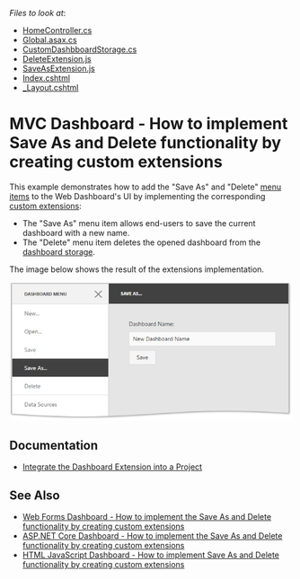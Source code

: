 <!-- default file list -->
*Files to look at*:

* [HomeController.cs](./CS/MVC_WebDashboard/Controllers/HomeController.cs)
* [Global.asax.cs](./CS/MVC_WebDashboard/Global.asax.cs)
* [CustomDashbboardStorage.cs](./CS/MVC_WebDashboard/Models/CustomDashboardStorage.cs)
* [DeleteExtension.js](./CS/MVC_WebDashboard/Scripts/DeleteExtension.js)
* [SaveAsExtension.js](./CS/MVC_WebDashboard/Scripts/SaveAsExtension.js)
* [Index.cshtml](./CS/MVC_WebDashboard/Views/Home/Index.cshtml)
* [_Layout.cshtml](./CS/MVC_WebDashboard/Views/Shared/_Layout.cshtml)
<!-- default file list end -->
# MVC Dashboard - How to implement Save As and Delete functionality by creating custom extensions

This example demonstrates how to add the "Save As" and "Delete" [menu items](https://docs.devexpress.com/Dashboard/117444) to the Web Dashboard's UI by implementing the corresponding [custom extensions](https://docs.devexpress.com/Dashboard/117543):

* The "Save As" menu item allows end-users to save the current dashboard with a new name.
* The "Delete" menu item deletes the opened dashboard from the [dashboard storage](https://docs.devexpress.com/Dashboard/116299).

The image below shows the result of the extensions implementation.

![](readme.png)

## Documentation 

- [Integrate the Dashboard Extension into a Project](https://docs.devexpress.com/Dashboard/116420/web-dashboard/aspnet-mvc-dashboard-extension/integrate-the-dashboard-extension-into-a-project)

## See Also

- [Web Forms Dashboard - How to implement the Save As and Delete functionality by creating custom extensions](https://github.com/DevExpress-Examples/web-dashboard-how-to-implement-save-as-and-delete-by-creating-custom-extensions-t466761)
- [ASP.NET Core Dashboard - How to implement the Save As and Delete functionality by creating custom extensions](https://github.com/DevExpress-Examples/aspnet-core-dashboard-how-to-implement-the-save-as-and-delete-functionality-by-creating-cu-t601084)
- [HTML JavaScript Dashboard - How to implement Save As and Delete functionality by creating custom extensions](https://github.com/DevExpress-Examples/DashboardCoreAngularSaveAsExtension)

